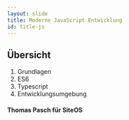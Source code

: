 ```yaml
---
layout: slide
title: Moderne JavaScript Entwicklung
id: title-js
---
```

## Übersicht

1. Grundlagen
1. ES6
1. Typescript
1. Entwicklungsumgebung

#### Thomas Pasch für SiteOS
